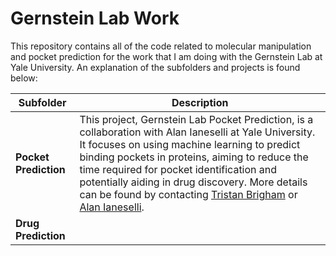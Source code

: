 # Gernstein Lab Work

This repository contains all of the code related to molecular manipulation and pocket prediction for the work that I am doing with the Gernstein Lab at Yale University. An explanation of the subfolders and projects is found below:

| Subfolder         | Description |
|-------------------|-------------|
| **Pocket Prediction** | This project, Gernstein Lab Pocket Prediction, is a collaboration with Alan Ianeselli at Yale University. It focuses on using machine learning to predict binding pockets in proteins, aiming to reduce the time required for pocket identification and potentially aiding in drug discovery. More details can be found by contacting [Tristan Brigham](mailto:tristan.brigham@yale.edu) or [Alan Ianeselli](mailto:alan.ianeselli@yale.edu). |
| **Drug Prediction**   |             |
